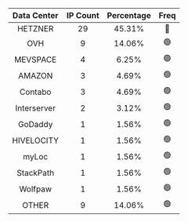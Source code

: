 | Data Center | IP Count | Percentage | Freq |
|:------------:|:--------:|:-----------:|:-----:|
| HETZNER | 29 | 45.31% | 🔴 |
| OVH | 9 | 14.06% | 🟢 |
| MEVSPACE | 4 | 6.25% | 🟢 |
| AMAZON | 3 | 4.69% | 🟢 |
| Contabo | 3 | 4.69% | 🟢 |
| Interserver | 2 | 3.12% | 🟢 |
| GoDaddy | 1 | 1.56% | 🟢 |
| HIVELOCITY | 1 | 1.56% | 🟢 |
| myLoc | 1 | 1.56% | 🟢 |
| StackPath | 1 | 1.56% | 🟢 |
| Wolfpaw | 1 | 1.56% | 🟢 |
| OTHER | 9 | 14.06% | 🟢 |